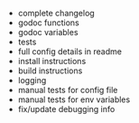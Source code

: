 - complete changelog
- godoc functions
- godoc variables
- tests
- full config details in readme
- install instructions
- build instructions
- logging
- manual tests for config file
- manual tests for env variables
- fix/update debugging info
